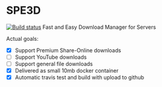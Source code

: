 # SPE3D
[![Build status](https://travis-ci.org/Roba1993/SPE3D.svg?branch=master)](https://travis-ci.org/Roba1993/SPE3D)
Fast and Easy Download Manager for Servers

Actual goals:
- [X] Support Premium Share-Online downloads
- [ ] Support YouTube downloads
- [ ] Support general file downloads
- [X] Delivered as small 10mb docker container
- [X] Automatic travis test and build with upload to github
